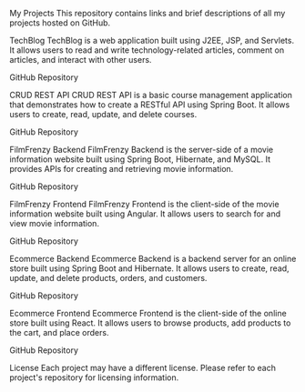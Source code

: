 My Projects
This repository contains links and brief descriptions of all my projects hosted on GitHub.

TechBlog
TechBlog is a web application built using J2EE, JSP, and Servlets. It allows users to read and write technology-related articles, comment on articles, and interact with other users.

GitHub Repository

CRUD REST API
CRUD REST API is a basic course management application that demonstrates how to create a RESTful API using Spring Boot. It allows users to create, read, update, and delete courses.

GitHub Repository

FilmFrenzy Backend
FilmFrenzy Backend is the server-side of a movie information website built using Spring Boot, Hibernate, and MySQL. It provides APIs for creating and retrieving movie information.

GitHub Repository

FilmFrenzy Frontend
FilmFrenzy Frontend is the client-side of the movie information website built using Angular. It allows users to search for and view movie information.

GitHub Repository

Ecommerce Backend
Ecommerce Backend is a backend server for an online store built using Spring Boot and Hibernate. It allows users to create, read, update, and delete products, orders, and customers.

GitHub Repository

Ecommerce Frontend
Ecommerce Frontend is the client-side of the online store built using React. It allows users to browse products, add products to the cart, and place orders.

GitHub Repository

License
Each project may have a different license. Please refer to each project's repository for licensing information.
